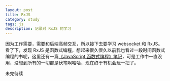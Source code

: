 ```yaml
---
layout: post
title: RxJS
category: study
tags: js
description: 记录对 RxJS 的学习
---
```


因为工作需要，需要和后端高频交互，所以接下去要学习 websocket 和 RxJS。看了下，发现 RxJS 是函数式编程，想起来很久很久以前我也看过一段时间函数式编程的书呢，这里还有一篇[《JavaScript 函数式编程》笔记](/study/2016/04/15/fp-notes.html)，可是工作中一直没用，没想到所有的一切都是伏笔啊哈哈，现在终于有机会玩一把了。

未完待续